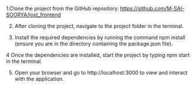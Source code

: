 
1.Clone the project from the GitHub repository:
     https://github.com/M-SAI-SOORYA/lost_frontend
     
2. After cloning the project, navigate to the project folder in the terminal.
  
3. Install the required dependencies by running the command npm install (ensure you are in the directory containing the package.json file).
  
4 Once the dependencies are installed, start the project by typing npm start in the terminal.
  
5. Open your browser and go to http://localhost:3000 to view and interact with the application.
